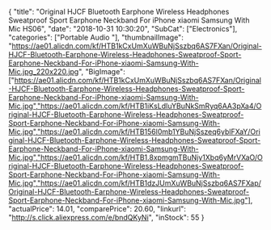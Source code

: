 {
	"title": "Original HJCF Bluetooth Earphone Wireless Headphones Sweatproof Sport Earphone Neckband For iPhone xiaomi Samsung With Mic HS06",
	"date": "2018-10-31 10:30:20",
	"SubCat": ["Electronics"],
	"categories": ["Portable Audio "],
	"thumbnailImage": "https://ae01.alicdn.com/kf/HTB1kCxUmXuWBuNjSszbq6AS7FXan/Original-HJCF-Bluetooth-Earphone-Wireless-Headphones-Sweatproof-Sport-Earphone-Neckband-For-iPhone-xiaomi-Samsung-With-Mic.jpg_220x220.jpg",
	"BigImage": ["https://ae01.alicdn.com/kf/HTB1kCxUmXuWBuNjSszbq6AS7FXan/Original-HJCF-Bluetooth-Earphone-Wireless-Headphones-Sweatproof-Sport-Earphone-Neckband-For-iPhone-xiaomi-Samsung-With-Mic.jpg","https://ae01.alicdn.com/kf/HTB1iKsLdIuYBuNkSmRyq6AA3pXa4/Original-HJCF-Bluetooth-Earphone-Wireless-Headphones-Sweatproof-Sport-Earphone-Neckband-For-iPhone-xiaomi-Samsung-With-Mic.jpg","https://ae01.alicdn.com/kf/HTB156l0mb1YBuNjSszeq6yblFXaY/Original-HJCF-Bluetooth-Earphone-Wireless-Headphones-Sweatproof-Sport-Earphone-Neckband-For-iPhone-xiaomi-Samsung-With-Mic.jpg","https://ae01.alicdn.com/kf/HTB1.8xpmgmTBuNjy1Xbq6yMrVXaO/Original-HJCF-Bluetooth-Earphone-Wireless-Headphones-Sweatproof-Sport-Earphone-Neckband-For-iPhone-xiaomi-Samsung-With-Mic.jpg","https://ae01.alicdn.com/kf/HTB1dzJUmXuWBuNjSszbq6AS7FXap/Original-HJCF-Bluetooth-Earphone-Wireless-Headphones-Sweatproof-Sport-Earphone-Neckband-For-iPhone-xiaomi-Samsung-With-Mic.jpg"],
	"actualPrice": 14.01,
	"comparePrice": 20.60,
	"linkurl": "http://s.click.aliexpress.com/e/bndQKyNi",
	"inStock": 55
}
